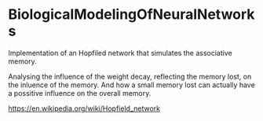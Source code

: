 # BiologicalModelingOfNeuralNetworks

Implementation of an Hopfiled network that simulates the associative memory.

Analysing the influence of the weight decay, reflecting the memory lost, on the inluence of the memory. And how a small memory lost can actually have a possitive influence on the overall memory.

https://en.wikipedia.org/wiki/Hopfield_network
